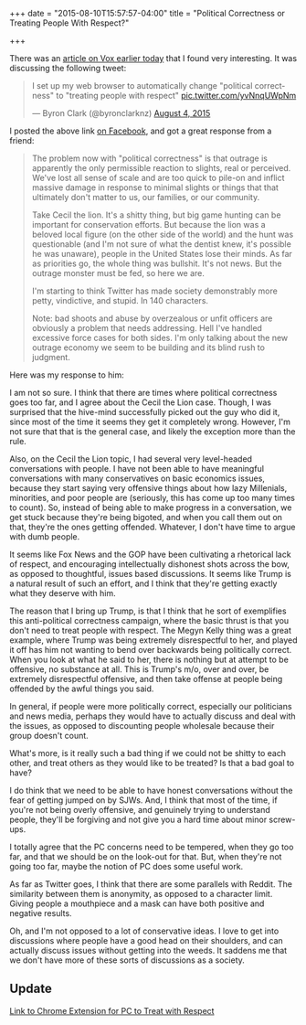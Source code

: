 +++
date = "2015-08-10T15:57:57-04:00"
title = "Political Correctness or Treating People With Respect?"

+++

There was an [article on Vox earlier today](http://www.vox.com/2015/8/10/9118339/political-correctness-respect) that I found very interesting. It was discussing the following tweet:


<blockquote class="twitter-tweet" lang="en"><p lang="en" dir="ltr">I set up my web browser to automatically change &quot;political correctness&quot; to &quot;treating people with respect&quot; <a href="http://t.co/yvNnqUWpNm">pic.twitter.com/yvNnqUWpNm</a></p>&mdash; Byron Clark (@byronclarknz) <a href="https://twitter.com/byronclarknz/status/628702214391902208">August 4, 2015</a></blockquote>
<script async src="//platform.twitter.com/widgets.js" charset="utf-8"></script>

I posted the above link [on Facebook](https://www.facebook.com/emil10001/posts/821271024619), and got a great response from a friend:

> The problem now with "political correctness" is that outrage is apparently the only permissible reaction to slights, real or perceived. We've lost all sense of scale and are too quick to pile-on and inflict massive damage in response to minimal slights or things that that ultimately don't matter to us, our families, or our community.
>
> Take Cecil the lion. It's a shitty thing, but big game hunting can be important for conservation efforts. But because the lion was a beloved local figure (on the other side of the world) and the hunt was questionable (and I'm not sure of what the dentist knew, it's possible he was unaware), people in the United States lose their minds. As far as priorities go, the whole thing was bullshit. It's not news. But the outrage monster must be fed, so here we are.
>
> I'm starting to think Twitter has made society demonstrably more petty, vindictive, and stupid. In 140 characters.
>
> Note: bad shoots and abuse by overzealous or unfit officers are obviously a problem that needs addressing. Hell I've handled excessive force cases for both sides. I'm only talking about the new outrage economy we seem to be building and its blind rush to judgment.

Here was my response to him:

I am not so sure. I think that there are times where political correctness goes too far, and I agree about the Cecil the Lion case. Though, I was surprised that the hive-mind successfully picked out the guy who did it, since most of the time it seems they get it completely wrong. However, I'm not sure that that is the general case, and likely the exception more than the rule.

Also, on the Cecil the Lion topic, I had several very level-headed conversations with people. I have not been able to have meaningful conversations with many conservatives on basic economics issues, because they start saying very offensive things about how lazy Millenials, minorities, and poor people are (seriously, this has come up too many times to count). So, instead of being able to make progress in a conversation, we get stuck because they're being bigoted, and when you call them out on that, they're the ones getting offended. Whatever, I don't have time to argue with dumb people.

It seems like Fox News and the GOP have been cultivating a rhetorical lack of respect, and encouraging intellectually dishonest shots across the bow, as opposed to thoughtful, issues based discussions. It seems like Trump is a natural result of such an effort, and I think that they're getting exactly what they deserve with him.

The reason that I bring up Trump, is that I think that he sort of exemplifies this anti-political correctness campaign, where the basic thrust is that you don't need to treat people with respect. The Megyn Kelly thing was a great example, where Trump was being extremely disrespectful to her, and played it off has him not wanting to bend over backwards being politically correct. When you look at what he said to her, there is nothing but at attempt to be offensive, no substance at all. This is Trump's m/o, over and over, be extremely disrespectful offensive, and then take offense at people being offended by the awful things you said.

In general, if people were more politically correct, especially our politicians and news media, perhaps they would have to actually discuss and deal with the issues, as opposed to discounting people wholesale because their group doesn't count.

What's more, is it really such a bad thing if we could not be shitty to each other, and treat others as they would like to be treated? Is that a bad goal to have?

I do think that we need to be able to have honest conversations without the fear of getting jumped on by SJWs. And, I think that most of the time, if you're not being overly offensive, and genuinely trying to understand people, they'll be forgiving and not give you a hard time about minor screw-ups.

I totally agree that the PC concerns need to be tempered, when they go too far, and that we should be on the look-out for that. But, when they're not going too far, maybe the notion of PC does some useful work.

As far as Twitter goes, I think that there are some parallels with Reddit. The similarity between them is anonymity, as opposed to a character limit. Giving people a mouthpiece and a mask can have both positive and negative results.

Oh, and I'm not opposed to a lot of conservative ideas. I love to get into discussions where people have a good head on their shoulders, and can actually discuss issues without getting into the weeds. It saddens me that we don't have more of these sorts of discussions as a society.

## Update

[Link to Chrome Extension for PC to Treat with Respect](https://chrome.google.com/webstore/detail/pc2respect/mgkjmkalaomdhdldmfbgpjdpmpdnhiio)
